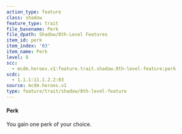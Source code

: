 ```yaml
---
action_type: feature
class: shadow
feature_type: trait
file_basename: Perk
file_dpath: Shadow/8th-Level Features
item_id: perk
item_index: '03'
item_name: Perk
level: 8
scc:
  - mcdm.heroes.v1:feature.trait.shadow.8th-level-feature:perk
scdc:
  - 1.1.1:11.1.2.2:03
source: mcdm.heroes.v1
type: feature/trait/shadow/8th-level-feature
---
```


#### Perk

You gain one perk of your choice.
